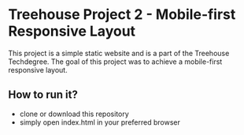 # Treehouse Project 2 - Mobile-first Responsive Layout

This project is a simple static website and is a part of the Treehouse Techdegree. The goal of this project was to achieve a mobile-first responsive layout.

## How to run it?

- clone or download this repository
- simply open index.html in your preferred browser
